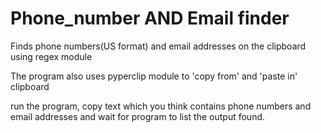 # Phone_number AND Email finder

Finds phone numbers(US format) and email addresses on the clipboard using regex module

The program also uses pyperclip module to 'copy from' and 'paste in' clipboard

run the program, copy text which you think contains phone numbers and email addresses and wait for program to list the output found.
